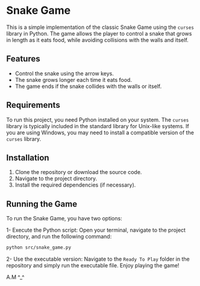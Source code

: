 # Snake Game

This is a simple implementation of the classic Snake Game using the `curses` library in Python. The game allows the player to control a snake that grows in length as it eats food, while avoiding collisions with the walls and itself.

## Features

- Control the snake using the arrow keys.
- The snake grows longer each time it eats food.
- The game ends if the snake collides with the walls or itself.

## Requirements

To run this project, you need Python installed on your system. The `curses` library is typically included in the standard library for Unix-like systems. If you are using Windows, you may need to install a compatible version of the `curses` library.

## Installation

1. Clone the repository or download the source code.
2. Navigate to the project directory.
3. Install the required dependencies (if necessary).

## Running the Game

To run the Snake Game, you have two options:

1- Execute the Python script: Open your terminal, navigate to the project directory, and run the following command:

```bash
python src/snake_game.py
```
2- Use the executable version: Navigate to the `Ready To Play` folder in the repository and simply run the executable file.
Enjoy playing the game!

A.M ^_^
